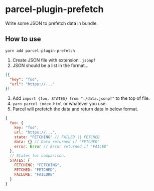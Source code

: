 # parcel-plugin-prefetch

Write some JSON to prefetch data in bundle. 

## How to use

`yarn add parcel-plugin-prefetch`

1. Create JSON file with extension `.jsonpf`
2. JSON should be a list in the format...
```json
[{
  "key": "foo",
  "url": "https://..."
}]
```
3. Add `import {foo, STATES} from "./data.jsonpf"` to the top of file.
4. `yarn parcel index.html` or whatever you use.
5. Parcel will prefetch the data and return data in below format.
```js
{
  foo: {
    key: "foo",
    url: "https://...",
    state: "FETCHING" // FAILED || FETCHED
    data: {} // Data returned if "FETCHED"
    error: Error // Error returned if "FAILED"  
  },
  // States for comparison.
  STATES: { 
    FETCHING: "FETCHING",
    FETCHED: "FETCHED",
    FAILURE: "FAILURE"
  }
}
```
